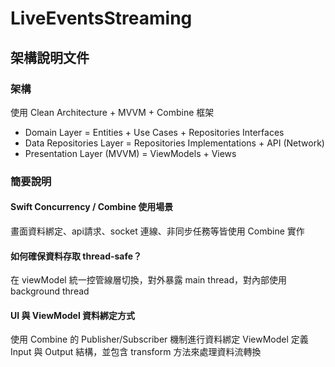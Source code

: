 # LiveEventsStreaming

## 架構說明文件

### 架構
使用 Clean Architecture + MVVM + Combine 框架

* Domain Layer = Entities + Use Cases + Repositories Interfaces
* Data Repositories Layer = Repositories Implementations + API (Network)
* Presentation Layer (MVVM) = ViewModels + Views

### 簡要說明

#### Swift Concurrency / Combine 使用場景
畫面資料綁定、api請求、socket 連線、非同步任務等皆使用 Combine 實作

#### 如何確保資料存取 thread-safe？
在 viewModel 統一控管線層切換，對外暴露 main thread，對內部使用 background thread

#### UI 與 ViewModel 資料綁定方式

使用 Combine 的 Publisher/Subscriber 機制進行資料綁定
ViewModel 定義 Input 與 Output 結構，並包含 transform 方法來處理資料流轉換



